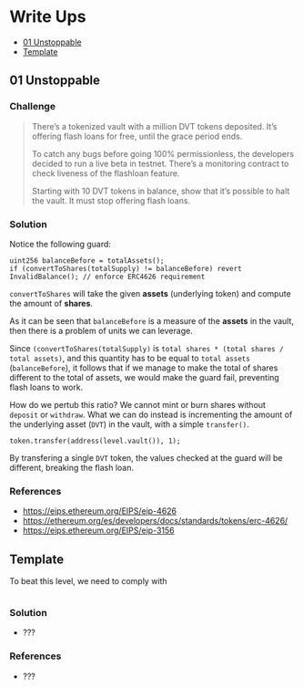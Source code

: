 # Write Ups

<!-- MarkdownTOC levels="1,2" autolink="true" -->

- [01 Unstoppable](#01-unstoppable)
- [Template](#template)

<!-- /MarkdownTOC -->

## 01 Unstoppable

### Challenge

> There’s a tokenized vault with a million DVT tokens deposited. It’s offering flash loans for free, until the grace period ends.
>
> To catch any bugs before going 100% permissionless, the developers decided to run a live beta in testnet. There’s a monitoring contract to check liveness of the flashloan feature.
>
> Starting with 10 DVT tokens in balance, show that it’s possible to halt the vault. It must stop offering flash loans.

### Solution

Notice the following guard:

```solidity
uint256 balanceBefore = totalAssets();
if (convertToShares(totalSupply) != balanceBefore) revert InvalidBalance(); // enforce ERC4626 requirement
```

`convertToShares` will take the given **assets** (underlying token) and compute the amount of **shares**.

As it can be seen that `balanceBefore` is a measure of the **assets** in the vault, then there is a problem of units we can leverage.

Since `(convertToShares(totalSupply)` is `total shares * (total shares / total assets)`, and this quantity has to be equal to `total assets` (`balanceBefore`), it follows that if we manage to make the total of shares different to the total of assets, we would make the guard fail, preventing flash loans to work.

How do we pertub this ratio? We cannot mint or burn shares without `deposit` or `withdraw`. What we can do instead is incrementing the amount of the underlying asset (`DVT`) in the vault, with a simple `transfer()`.

```solidity
token.transfer(address(level.vault()), 1);
```

By transfering a single `DVT` token, the values checked at the guard will be different, breaking the flash loan.

### References

* https://eips.ethereum.org/EIPS/eip-4626
* https://ethereum.org/es/developers/docs/standards/tokens/erc-4626/
* https://eips.ethereum.org/EIPS/eip-3156

## Template

To beat this level, we need to comply with

```solidity

```
### Solution

* ???

### References

* ???
